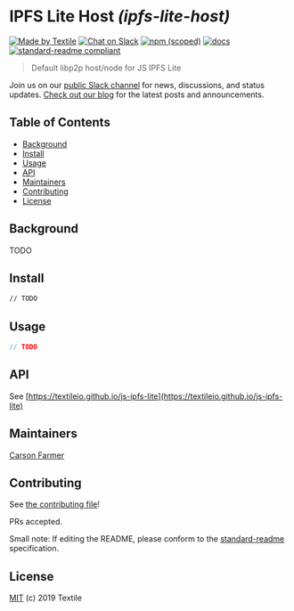 # IPFS Lite Host _(ipfs-lite-host)_

[![Made by Textile](https://img.shields.io/badge/made%20by-Textile-informational.svg?style=popout-square)](https://textile.io)
[![Chat on Slack](https://img.shields.io/badge/slack-slack.textile.io-informational.svg?style=popout-square)](https://slack.textile.io)
[![npm (scoped)](https://img.shields.io/npm/v/@textile/ipfs-lite-host.svg?style=popout-square)](https://www.npmjs.com/package/@textile/ipfs-lite-host)
[![docs](https://img.shields.io/badge/docs-master-success.svg?style=popout-square)](https://textileio.github.io/js-ipfs-lite)
[![standard-readme compliant](https://img.shields.io/badge/standard--readme-OK-green.svg?style=flat-square)](https://github.com/RichardLitt/standard-readme)

> Default libp2p host/node for JS IPFS Lite

Join us on our [public Slack channel](https://slack.textile.io/) for news, discussions, and status updates. [Check out our blog](https://blog.textile.io) for the latest posts and announcements.

## Table of Contents

- [Background](#background)
- [Install](#install)
- [Usage](#usage)
- [API](#api)
- [Maintainers](#maintainers)
- [Contributing](#contributing)
- [License](#license)

## Background

TODO

## Install

```bash
// TODO
```

## Usage

```typescript
// TODO
```

## API

See [https://textileio.github.io/js-ipfs-lite](https://textileio.github.io/js-ipfs-lite)

## Maintainers

[Carson Farmer](https://github.com/carsonfarmer)

## Contributing

See [the contributing file](https://github.com/textileio/js-ipfs-lite/blob/master/CONTRIBUTING.md)!

PRs accepted.

Small note: If editing the README, please conform to the [standard-readme](https://github.com/RichardLitt/standard-readme) specification.

## License

[MIT](https://github.com/textileio/js-ipfs-lite/blob/master/LICENSE) (c) 2019 Textile
